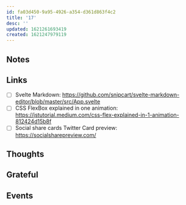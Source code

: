 ```yaml
---
id: fa03d450-9a95-4926-a354-d361d863f4c2
title: '17'
desc: ''
updated: 1621261693419
created: 1621247979119
---
```


## Notes

## Links

- [ ] Svelte Markdown:
      https://github.com/snipcart/svelte-markdown-editor/blob/master/src/App.svelte
- [ ] CSS FlexBox explained in one animation:
      https://jstutorial.medium.com/css-flex-explained-in-1-animation-812424d15b8f
- [ ] Social share cards Twitter Card preview:
      https://socialsharepreview.com/

## Thoughts

## Grateful

## Events
